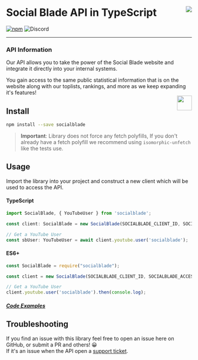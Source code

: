 # Social Blade API in TypeScript [<img align="right" src="https://socialblade.com/images/media/red/2.png">](https://socialblade.com/b)

[![npm](https://img.shields.io/npm/v/socialblade.svg)](https://www.npmjs.com/package/socialblade)
![Discord](https://img.shields.io/discord/125022847562285056?color=7289DA&label=Discord)

---

### API Information
Our API allows you to take the power of the Social Blade website and integrate it directly into your internal systems.

You gain access to the same public statistical information that is on the website along with our toplists, rankings, and more as we keep expanding it's features!  
[<img align="right" height="40px" src="https://cdn.t.pics/socialblade-get-started.png">](https://socialblade.com/business-api)

## Install
```bash
npm install --save socialblade
```

> **Important**: Library does not force any fetch polyfills, If you don't already have a fetch polyfill we recommend using `isomorphic-unfetch` like the tests use.

## Usage
Import the library into your project and construct a new client which will be used to access the API.  

#### TypeScript
```ts
import SocialBlade, { YouTubeUser } from 'socialblade';

const client: SocialBlade = new SocialBlade(SOCIALBLADE_CLIENT_ID, SOCIALBLADE_ACCESS_TOKEN);

// Get a YouTube User
const sbUser: YouTubeUser = await client.youtube.user('socialblade');
```

#### ES6+
```js
const SocialBlade = require("socialblade");

const client = new SocialBlade(SOCIALBLADE_CLIENT_ID, SOCIALBLADE_ACCESS_TOKEN);

// Get a YouTube User
client.youtube.user('socialblade').then(console.log);
```

##### [Code Examples](examples)

## Troubleshooting
If you find an issue with this library feel free to open an issue here on GitHub, or submit a PR and others! 😀  
If it's an issue when the API open a [support ticket](https://support.socialblade.com).
